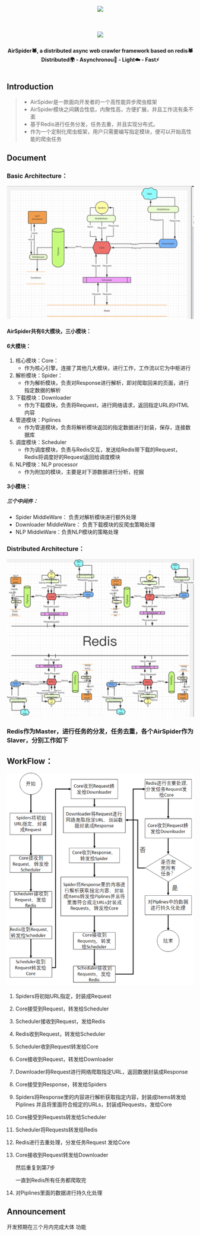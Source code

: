 <p align="center">
    <img src="https://picreso.oss-cn-beijing.aliyuncs.com/air.png" width="150px">
    <h1 align="center"><img src="https://picreso.oss-cn-beijing.aliyuncs.com/fonts.png" /></h1>
    <p align="center" style="font-weight:bold">
        AirSpider🕷️, a distributed async web crawler framework based on redis🕷️
      <br>
     		Distributed🌍  -  Asynchronou🏃  -  Light☁️  -  Fast⚡️
      <br>
  <br>
</p>    

## Introduction

> + AirSpider是一款面向开发者的一个高性能异步爬虫框架
> + AirSpider模块之间耦合性低，内聚性高，方便扩展，并且工作流有条不紊
> + 基于Redis进行任务分发，任务去重，并且实现分布式。
> + 作为一个定制化爬虫框架，用户只需要编写指定模块，便可以开始高性能的爬虫任务
>

## Document



### Basic Architecture：

![基础架构](Docs/basis.png)

#### AirSpider共有6大模块，三小模块：

#### 6大模块：

1. 核心模块：Core：
   + 作为核心引擎，连接了其他几大模块，进行工作，工作流以它为中枢进行
2. 解析模块：Spider：
   + 作为解析模块，负责对Response进行解析，即对爬取回来的页面，进行指定数据的解析
3. 下载模块：Downloader
   + 作为下载模块，负责将Request，进行网络请求，返回指定URL的HTML内容
4. 管道模块：Piplines
   + 作为管道模块，负责将解析模块返回的指定数据进行封装，保存，连接数据库
5. 调度模块：Scheduler
   + 作为调度模块，负责与Redis交互，发送给Redis带下载的Request，Redis将调度好的Request返回给调度模块
6. NLP模块：NLP processor
   + 作为附加的模块，主要是对下游数据进行分析，挖掘

#### 3小模块：

##### 三个中间件：

+ Spider MiddleWare： 负责对解析模块进行额外处理
+ Downloader MiddleWare： 负责下载模块的反爬虫策略处理
+ NLP MiddleWare：负责NLP模块的策略处理

### Distributed Architecture：
![分布式架构](Docs/cloud.png)


### Redis作为Master，进行任务的分发，任务去重，各个AirSpider作为Slaver，分别工作如下



## WorkFlow：
![基础架构](Docs/flow.png)

1. Spiders将初始URL指定，封装成Request

2. Core接受到Request，转发给Scheduler

3. Scheduler接收到Request，发给Redis

4. Redis收到Request，转发给Scheduler

5. Scheduler收到Request转发给Core

6. Core接收到Request，转发给Downloader

7. Downloader将Request进行网络爬取指定URL，返回数据封装成Response

8. Core接受到Response，转发给Spiders

9. Spiders将Response里的内容进行解析获取指定内容，封装成Items转发给Piplines 并且将里面符合规定的URLs，封装成Requests，发给Core

10. Core接受到Requests转发给Scheduler

11. Scheduler将Requests转发给Redis

12. Redis进行去重处理，分发任务Request 发给Core

13. Core接收到Request转发给Downloader

    然后重复到第7步

    一直到Redis所有任务都爬取完

14. 对Piplines里面的数据进行持久化处理

## Announcement

开发预期在三个月内完成大体 功能
